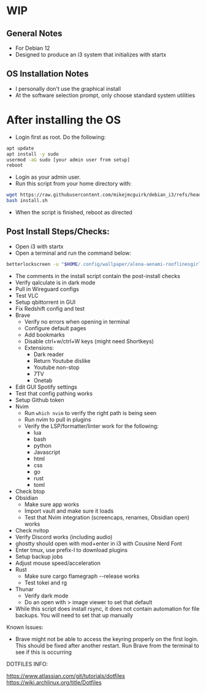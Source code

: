 # WIP

## General Notes

- For Debian 12
- Designed to produce an i3 system that initializes with startx

## OS Installation Notes

- I personally don't use the graphical install
- At the software selection prompt, only choose standard system utilities

# After installing the OS

- Login first as root. Do the following:

```bash
apt update
apt install -y sudo
usermod -aG sudo [your admin user from setup]
reboot
```

- Login as your admin user.
- Run this script from your home directory with:

```bash
wget https://raw.githubusercontent.com/mikejmcguirk/debian_i3/refs/heads/main/install.sh
bash install.sh
```

- When the script is finished, reboot as directed

## Post Install Steps/Checks:

- Open i3 with startx
- Open a terminal and run the command below:

```bash
betterlockscreen -u "$HOME/.config/wallpaper/alena-aenami-rooflinesgirl-1k-2-someday.jpg" --fx dim
```

- The comments in the install script contain the post-install checks
- Verify qalculate is in dark mode
- Pull in Wireguard configs
- Test VLC
- Setup qbittorrent in GUI
- Fix Redshift config and test
- Brave
  - Verify no errors when opening in terminal
  - Configure default pages
  - Add bookmarks
  - Disable ctrl+w/ctrl+W keys (might need Shortkeys)
  - Extensions:
    - Dark reader
    - Return Youtube dislike
    - Youtube non-stop
    - 7TV
    - Onetab
- Edit GUI Spotify settings
- Test that config pathing works
- Setup Github token
- Nvim
  - Run ``which nvim`` to verify the right path is being seen
  - Run nvim to pull in plugins
  - Verify the LSP/formatter/linter work for the following:
    - lua
    - bash
    - python
    - Javascript
    - html
    - css
    - go
    - rust
    - toml
- Check btop
- Obsidian
  - Make sure app works
  - Import vault and make sure it loads
  - Test that Nvim integration (screencaps, renames, Obsidian open) works
- Check nvitop
- Verify Discord works (including audio)
- ghostty should open with mod+enter in i3 with Cousine Nerd Font
- Enter tmux, use prefix-I to download plugins
- Setup backup jobs
- Adjust mouse speed/acceleration
- Rust
  - Make sure cargo flamegraph --release works
  - Test tokei and rg
- Thunar
  - Verify dark mode
  - Do an open with > image viewer to set that default
- While this script does install rsync, it does not contain automation for file backups. You will need to set that up manually

Known Issues:

- Brave might not be able to access the keyring properly on the first login. This should be fixed after another restart. Run Brave from the terminal to see if this is occurring

DOTFILES INFO:

https://www.atlassian.com/git/tutorials/dotfiles
https://wiki.archlinux.org/title/Dotfiles

